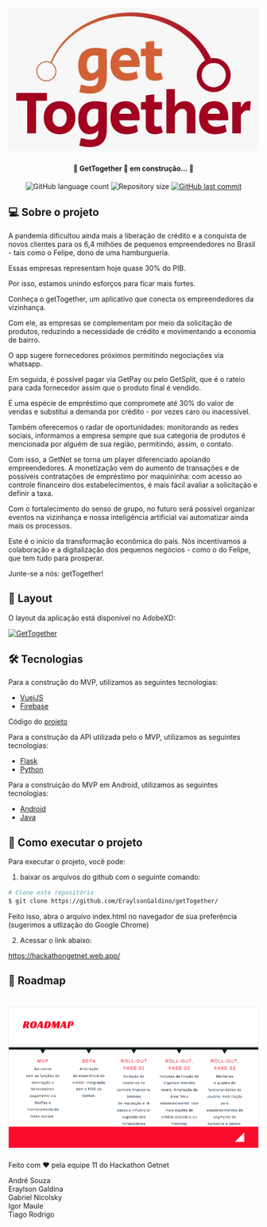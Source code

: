 
<h1 align="center">
    <img alt="GetTogether" title="GetTogether" src="https://raw.githubusercontent.com/andrefmsouza/GetTogether/main/img/logo.jpeg" />
</h1>

<h4 align="center"> 
	🚧 GetTogether 🚀 em construção... 🚧
</h4>

<p align="center">
  <img alt="GitHub language count" src="https://img.shields.io/github/languages/count/andrefmsouza/GetTogether?color=%2304D361">

  <img alt="Repository size" src="https://img.shields.io/github/repo-size/andrefmsouza/GetTogether">
 
  <a href="https://github.com/andrefmsouza/GetTogether/commits/master">
    <img alt="GitHub last commit" src="https://img.shields.io/github/last-commit/andrefmsouza/GetTogether">
  </a>

   
</p>


## 💻 Sobre o projeto

A pandemia dificultou ainda mais a liberação de crédito e a conquista de novos clientes para os 6,4 milhões de pequenos empreendedores no Brasil - tais como o Felipe, dono de uma hamburgueria. 

Essas empresas representam hoje quase 30% do PIB.

Por isso, estamos unindo esforços para ficar mais fortes.

Conheça o getTogether, um aplicativo que conecta os empreendedores da vizinhança. 

Com ele, as empresas se complementam por meio da solicitação de produtos, reduzindo a necessidade de crédito e movimentando a economia de bairro.

O app sugere fornecedores próximos permitindo negociações via whatsapp. 

Em seguida, é possível pagar via GetPay ou pelo GetSplit, que é o rateio para cada fornecedor assim que o produto final é vendido. 

É uma espécie de empréstimo que compromete até 30% do valor de vendas e substitui a demanda por crédito - por vezes caro ou inacessível.

Também oferecemos o radar de oportunidades: monitorando as redes sociais, informamos a empresa sempre que sua categoria de produtos é mencionada por alguém de sua região, permitindo, assim, o contato.

Com isso, a GetNet se torna um player diferenciado apoiando empreendedores. A monetização vem do aumento de transações e de possíveis contratações de empréstimo por maquininha: com acesso ao controle financeiro dos estabelecimentos, é mais fácil avaliar a solicitação e definir a taxa.

Com o fortalecimento do senso de grupo, no futuro será possível organizar eventos na vizinhança e nossa inteligência artificial vai automatizar ainda mais os processos. 

Este é o início da transformação econômica do país. Nós incentivamos a colaboração e a digitalização dos pequenos negócios - como o do Felipe, que tem tudo para prosperar. 

Junte-se a nós: getTogether!

## 🎨 Layout

O layout da aplicação está disponível no AdobeXD:

<a href="https://xd.adobe.com/view/3409b878-8dab-4f3c-a314-122d617ba4da-615a/specs/">
  <img alt="GetTogether" src="https://img.shields.io/badge/Acessar%20Layout%20-Web-%2304D361">
</a>

## 🛠 Tecnologias

Para a construção do MVP, utilizamos as seguintes tecnologias:

- [VuejJS][vuejs]
- [Firebase][firebase]  

Código do [projeto]

Para a construção da API utilizada pelo o MVP, utilizamos as seguintes tecnologias:

- [Flask]
- [Python]

Para a construição do MVP em Android, utilizamos as seguintes tecnologias:

- [Android]
- [Java]



## 🚀 Como executar o projeto

Para executar o projeto, você pode:

1) baixar os arquivos do github com o seguinte comando:

```bash
# Clone este repositório
$ git clone https://github.com/EraylsonGaldino/getTogether/

```

Feito isso, abra o arquivo index.html no navegador de sua preferência (sugerimos a utlização do Google Chrome)

2) Acessar o link abaixo:

<a href="https://hackathongetnet.web.app/" target="_blank">https://hackathongetnet.web.app/</a>

## 🏃 Roadmap

<h1 align="center">
    <img alt="Roadmap" title="Roadmap" src="https://github.com/andrefmsouza/GetTogether/blob/main/img/roadmap.png" />
</h1>

Feito com ❤️ pela equipe 11 do Hackathon Getnet 

André Souza <br>
Eraylson Galdina <br>
Gabriel Nicolsky <br>
Igor Maule <br>
Tiago Rodrigo <br>

[vuejs]: https://vuejs.org/
[firebase]: https://firebase.google.com/
[vceditconfig]: https://marketplace.visualstudio.com/items?itemName=EditorConfig.EditorConfig
[vceslint]: https://marketplace.visualstudio.com/items?itemName=dbaeumer.vscode-eslint
[prettier]: https://marketplace.visualstudio.com/items?itemName=esbenp.prettier-vscode  

[python]: https://www.python.org/
[flask]: https://flask.palletsprojects.com/
[java]: https://www.java.com/pt-BR/ 
[Android]: https://www.android.com/

[projeto]: https://github.com/andrefmsouza/GetTogether
